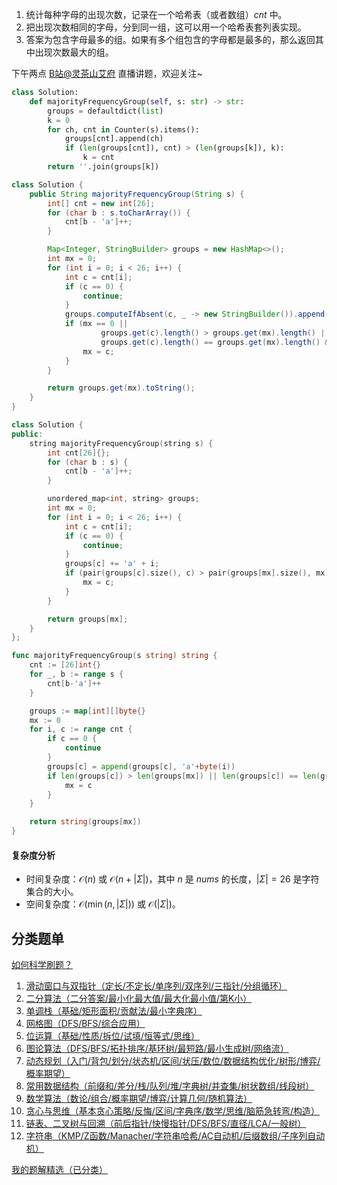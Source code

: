 1. 统计每种字母的出现次数，记录在一个哈希表（或者数组）$\textit{cnt}$ 中。
2. 把出现次数相同的字母，分到同一组，这可以用一个哈希表套列表实现。
3. 答案为包含字母最多的组。如果有多个组包含的字母都是最多的，那么返回其中出现次数最大的组。

下午两点 [B站@灵茶山艾府](https://space.bilibili.com/206214) 直播讲题，欢迎关注~

```py [sol-Python3]
class Solution:
    def majorityFrequencyGroup(self, s: str) -> str:
        groups = defaultdict(list)
        k = 0
        for ch, cnt in Counter(s).items():
            groups[cnt].append(ch)
            if (len(groups[cnt]), cnt) > (len(groups[k]), k):
                k = cnt
        return ''.join(groups[k])
```

```java [sol-Java]
class Solution {
    public String majorityFrequencyGroup(String s) {
        int[] cnt = new int[26];
        for (char b : s.toCharArray()) {
            cnt[b - 'a']++;
        }

        Map<Integer, StringBuilder> groups = new HashMap<>();
        int mx = 0;
        for (int i = 0; i < 26; i++) {
            int c = cnt[i];
            if (c == 0) {
                continue;
            }
            groups.computeIfAbsent(c, _ -> new StringBuilder()).append((char) ('a' + i));
            if (mx == 0 ||
                    groups.get(c).length() > groups.get(mx).length() ||
                    groups.get(c).length() == groups.get(mx).length() && c > mx) {
                mx = c;
            }
        }

        return groups.get(mx).toString();
    }
}
```

```cpp [sol-C++]
class Solution {
public:
    string majorityFrequencyGroup(string s) {
        int cnt[26]{};
        for (char b : s) {
            cnt[b - 'a']++;
        }

        unordered_map<int, string> groups;
        int mx = 0;
        for (int i = 0; i < 26; i++) {
            int c = cnt[i];
            if (c == 0) {
                continue;
            }
            groups[c] += 'a' + i;
            if (pair(groups[c].size(), c) > pair(groups[mx].size(), mx)) {
                mx = c;
            }
        }

        return groups[mx];
    }
};
```

```go [sol-Go]
func majorityFrequencyGroup(s string) string {
	cnt := [26]int{}
	for _, b := range s {
		cnt[b-'a']++
	}

	groups := map[int][]byte{}
	mx := 0
	for i, c := range cnt {
		if c == 0 {
			continue
		}
		groups[c] = append(groups[c], 'a'+byte(i))
		if len(groups[c]) > len(groups[mx]) || len(groups[c]) == len(groups[mx]) && c > mx {
			mx = c
		}
	}

	return string(groups[mx])
}
```

#### 复杂度分析

- 时间复杂度：$\mathcal{O}(n)$ 或 $\mathcal{O}(n+|\Sigma|)$，其中 $n$ 是 $\textit{nums}$ 的长度，$|\Sigma|=26$ 是字符集合的大小。
- 空间复杂度：$\mathcal{O}(\min(n, |\Sigma|))$ 或 $\mathcal{O}(|\Sigma|)$。

## 分类题单

[如何科学刷题？](https://leetcode.cn/circle/discuss/RvFUtj/)

1. [滑动窗口与双指针（定长/不定长/单序列/双序列/三指针/分组循环）](https://leetcode.cn/circle/discuss/0viNMK/)
2. [二分算法（二分答案/最小化最大值/最大化最小值/第K小）](https://leetcode.cn/circle/discuss/SqopEo/)
3. [单调栈（基础/矩形面积/贡献法/最小字典序）](https://leetcode.cn/circle/discuss/9oZFK9/)
4. [网格图（DFS/BFS/综合应用）](https://leetcode.cn/circle/discuss/YiXPXW/)
5. [位运算（基础/性质/拆位/试填/恒等式/思维）](https://leetcode.cn/circle/discuss/dHn9Vk/)
6. [图论算法（DFS/BFS/拓扑排序/基环树/最短路/最小生成树/网络流）](https://leetcode.cn/circle/discuss/01LUak/)
7. [动态规划（入门/背包/划分/状态机/区间/状压/数位/数据结构优化/树形/博弈/概率期望）](https://leetcode.cn/circle/discuss/tXLS3i/)
8. [常用数据结构（前缀和/差分/栈/队列/堆/字典树/并查集/树状数组/线段树）](https://leetcode.cn/circle/discuss/mOr1u6/)
9. [数学算法（数论/组合/概率期望/博弈/计算几何/随机算法）](https://leetcode.cn/circle/discuss/IYT3ss/)
10. [贪心与思维（基本贪心策略/反悔/区间/字典序/数学/思维/脑筋急转弯/构造）](https://leetcode.cn/circle/discuss/g6KTKL/)
11. [链表、二叉树与回溯（前后指针/快慢指针/DFS/BFS/直径/LCA/一般树）](https://leetcode.cn/circle/discuss/K0n2gO/)
12. [字符串（KMP/Z函数/Manacher/字符串哈希/AC自动机/后缀数组/子序列自动机）](https://leetcode.cn/circle/discuss/SJFwQI/)

[我的题解精选（已分类）](https://github.com/EndlessCheng/codeforces-go/blob/master/leetcode/SOLUTIONS.md)
